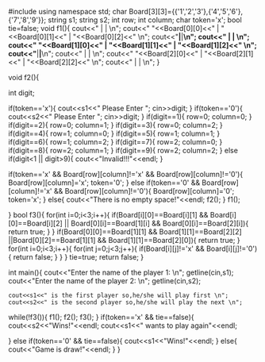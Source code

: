 #include<iostream>
using namespace std;
 char Board[3][3]={{'1','2','3'},{'4','5','6'},{'7','8','9'}};
 string s1;
 string s2;
 int row;
 int column;
 char token='x';
 bool tie=false;
 void f1(){
    cout<<"    |    |    \n";
    cout<<" "<<Board[0][0]<<"  | "<<Board[0][1]<<"  | "<<Board[0][2]<<" \n";
    cout<<"____|____|____\n";
    cout<<"    |    |    \n";
    cout<<" "<<Board[1][0]<<"  | "<<Board[1][1]<<"  | "<<Board[1][2]<<" \n";
    cout<<"____|____|____\n";
    cout<<"    |    |    \n";
    cout<<" "<<Board[2][0]<<"  | "<<Board[2][1]<<"  | "<<Board[2][2]<<" \n";
    cout<<"    |    |    \n";
 }

 void f2(){

 int digit;

 if(token=='x'){
   cout<<s1<<" Please Enter ";
   cin>>digit;
 }
 if(token=='0'){
   cout<<s2<<" Please Enter ";
   cin>>digit;
 }
 if(digit==1){
   row=0;
   column=0;
 }
 if(digit==2){
   row=0;
   column=1;
 }
 if(digit==3){
   row=0;
   column=2;
 }
 if(digit==4){
   row=1;
   column=0;
 }
 if(digit==5){
   row=1;
   column=1;
 }
 if(digit==6){
   row=1;
   column=2;
 }
 if(digit==7){
   row=2;
   column=0;
 }
 if(digit==8){
   row=2;
   column=1;
 }
 if(digit==9){
   row=2;
   column=2;
 }
 else if(digit<1 || digit>9){
 cout<<"Invalid!!!"<<endl;
 }

 if(token=='x' && Board[row][column]!='x' && Board[row][column]!='0'){
   Board[row][column]='x';
   token='0';
 }
 else if(token=='0' && Board[row][column]!='x' && Board[row][column]!='0'){
   Board[row][column]='0';
   token='x';
 }
 else{
   cout<<"There is no empty space!"<<endl;
   f2();
 }
 f1();

 }
 bool f3(){
   for(int i=0;i<3;i++){
      if(Board[i][0]==Board[i][1] && Board[i][0]==Board[i][2] || Board[0][i]==Board[1][i] && Board[0][i]==Board[2][i]){
         return true;
      }
   }
      if(Board[0][0]==Board[1][1] && Board[1][1]==Board[2][2] ||Board[0][2]==Board[1][1] && Board[1][1]==Board[2][0]){
         return true;
      }
     for(int i=0;i<3;i++){
       for(int j=0;j<3;j++){
         if(Board[i][j]!='x' && Board[i][j]!='0'){
            return false;
         }
       }
     }
     tie=true;
     return false;
 }
 
 int main(){
    cout<<"Enter the name of the player 1: \n";
    getline(cin,s1);
    cout<<"Enter the name of the player 2: \n";
    getline(cin,s2);

    cout<<s1<<" is the first player so,he/she will play first \n";
    cout<<s2<<" is the second player so,he/she will play the next \n";

   while(!f3()){
      f1();
      f2();
      f3();
   }
   if(token=='x' && tie==false){
      cout<<s2<<"Wins!"<<endl;
      cout<<s1<<" wants to play again"<<endl;

   }
   else if(token=='0' && tie==false){
      cout<<s1<<"Wins!"<<endl;
   }
   else{
      cout<<"Game is draw!"<<endl;
   }
 }
